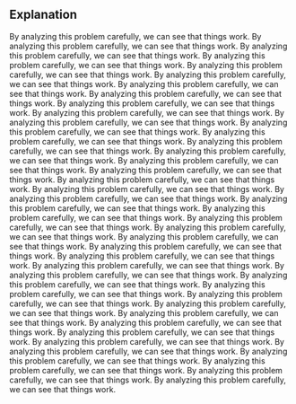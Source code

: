 ## Explanation

By analyzing this problem carefully, we can see that things work.
By analyzing this problem carefully, we can see that things work.
By analyzing this problem carefully, we can see that things work.
By analyzing this problem carefully, we can see that things work.
By analyzing this problem carefully, we can see that things work.
By analyzing this problem carefully, we can see that things work.
By analyzing this problem carefully, we can see that things work.
By analyzing this problem carefully, we can see that things work.
By analyzing this problem carefully, we can see that things work.
By analyzing this problem carefully, we can see that things work.
By analyzing this problem carefully, we can see that things work.
By analyzing this problem carefully, we can see that things work.
By analyzing this problem carefully, we can see that things work.
By analyzing this problem carefully, we can see that things work.
By analyzing this problem carefully, we can see that things work.
By analyzing this problem carefully, we can see that things work.
By analyzing this problem carefully, we can see that things work.
By analyzing this problem carefully, we can see that things work.
By analyzing this problem carefully, we can see that things work.
By analyzing this problem carefully, we can see that things work.
By analyzing this problem carefully, we can see that things work.
By analyzing this problem carefully, we can see that things work.
By analyzing this problem carefully, we can see that things work.
By analyzing this problem carefully, we can see that things work.
By analyzing this problem carefully, we can see that things work.
By analyzing this problem carefully, we can see that things work.
By analyzing this problem carefully, we can see that things work.
By analyzing this problem carefully, we can see that things work.
By analyzing this problem carefully, we can see that things work.
By analyzing this problem carefully, we can see that things work.
By analyzing this problem carefully, we can see that things work.
By analyzing this problem carefully, we can see that things work.
By analyzing this problem carefully, we can see that things work.
By analyzing this problem carefully, we can see that things work.
By analyzing this problem carefully, we can see that things work.
By analyzing this problem carefully, we can see that things work.
By analyzing this problem carefully, we can see that things work.
By analyzing this problem carefully, we can see that things work.
By analyzing this problem carefully, we can see that things work.
By analyzing this problem carefully, we can see that things work.
By analyzing this problem carefully, we can see that things work.
By analyzing this problem carefully, we can see that things work.
